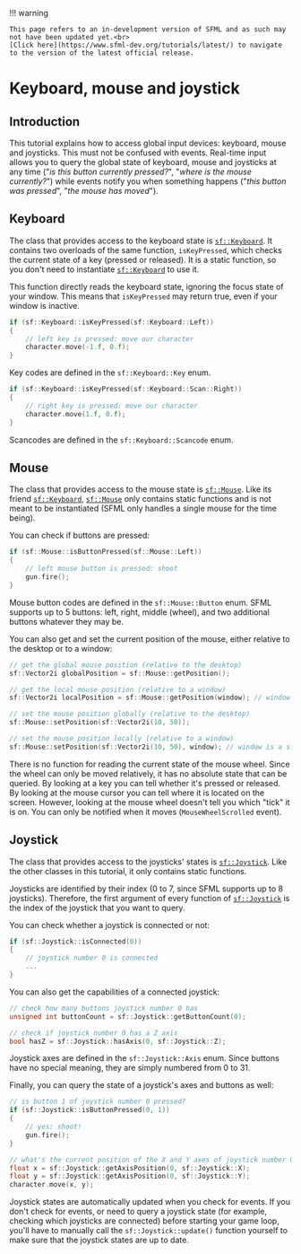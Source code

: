!!! warning

    This page refers to an in-development version of SFML and as such may not have been updated yet.<br>
    [Click here](https://www.sfml-dev.org/tutorials/latest/) to navigate to the version of the latest official release.

# Keyboard, mouse and joystick

## Introduction

This tutorial explains how to access global input devices: keyboard, mouse and joysticks. This must not be confused with events. Real-time input allows you to query the global state of keyboard, mouse and joysticks at any time ("_is this button currently pressed?_", "_where is the mouse currently?_") while events notify you when something happens ("_this button was pressed_", "_the mouse has moved_").

## Keyboard

The class that provides access to the keyboard state is [`sf::Keyboard`](https://www.sfml-dev.org/documentation/2.6.0/classsf_1_1Keyboard.php "sf::Keyboard documentation"). It contains two overloads of the same function, `isKeyPressed`, which checks the current state of a key (pressed or released). It is a static function, so you don't need to instantiate [`sf::Keyboard`](https://www.sfml-dev.org/documentation/2.6.0/classsf_1_1Keyboard.php "sf::Keyboard documentation") to use it.

This function directly reads the keyboard state, ignoring the focus state of your window. This means that `isKeyPressed` may return true, even if your window is inactive.

```cpp
if (sf::Keyboard::isKeyPressed(sf::Keyboard::Left))
{
    // left key is pressed: move our character
    character.move(-1.f, 0.f);
}
```

Key codes are defined in the `sf::Keyboard::Key` enum.

```cpp
if (sf::Keyboard::isKeyPressed(sf::Keyboard::Scan::Right))
{
    // right key is pressed: move our character
    character.move(1.f, 0.f);
}
```

Scancodes are defined in the `sf::Keyboard::Scancode` enum.

## Mouse

The class that provides access to the mouse state is [`sf::Mouse`](https://www.sfml-dev.org/documentation/2.6.0/classsf_1_1Mouse.php "sf::Mouse documentation"). Like its friend [`sf::Keyboard`](https://www.sfml-dev.org/documentation/2.6.0/classsf_1_1Keyboard.php "sf::Keyboard documentation"), [`sf::Mouse`](https://www.sfml-dev.org/documentation/2.6.0/classsf_1_1Mouse.php "sf::Mouse documentation") only contains static functions and is not meant to be instantiated (SFML only handles a single mouse for the time being).

You can check if buttons are pressed:

```cpp
if (sf::Mouse::isButtonPressed(sf::Mouse::Left))
{
    // left mouse button is pressed: shoot
    gun.fire();
}
```

Mouse button codes are defined in the `sf::Mouse::Button` enum. SFML supports up to 5 buttons: left, right, middle (wheel), and two additional buttons whatever they may be.

You can also get and set the current position of the mouse, either relative to the desktop or to a window:

```cpp
// get the global mouse position (relative to the desktop)
sf::Vector2i globalPosition = sf::Mouse::getPosition();

// get the local mouse position (relative to a window)
sf::Vector2i localPosition = sf::Mouse::getPosition(window); // window is a sf::Window
```

```cpp
// set the mouse position globally (relative to the desktop)
sf::Mouse::setPosition(sf::Vector2i(10, 50));

// set the mouse position locally (relative to a window)
sf::Mouse::setPosition(sf::Vector2i(10, 50), window); // window is a sf::Window
```

There is no function for reading the current state of the mouse wheel. Since the wheel can only be moved relatively, it has no absolute state that can be queried. By looking at a key you can tell whether it's pressed or released. By looking at the mouse cursor you can tell where it is located on the screen. However, looking at the mouse wheel doesn't tell you which "tick" it is on. You can only be notified when it moves (`MouseWheelScrolled` event).

## Joystick

The class that provides access to the joysticks' states is [`sf::Joystick`](https://www.sfml-dev.org/documentation/2.6.0/classsf_1_1Joystick.php "sf::Joystick documentation"). Like the other classes in this tutorial, it only contains static functions.

Joysticks are identified by their index (0 to 7, since SFML supports up to 8 joysticks). Therefore, the first argument of every function of [`sf::Joystick`](https://www.sfml-dev.org/documentation/2.6.0/classsf_1_1Joystick.php "sf::Joystick documentation") is the index of the joystick that you want to query.

You can check whether a joystick is connected or not:

```cpp
if (sf::Joystick::isConnected(0))
{
    // joystick number 0 is connected
    ...
}
```

You can also get the capabilities of a connected joystick:

```cpp
// check how many buttons joystick number 0 has
unsigned int buttonCount = sf::Joystick::getButtonCount(0);

// check if joystick number 0 has a Z axis
bool hasZ = sf::Joystick::hasAxis(0, sf::Joystick::Z);
```

Joystick axes are defined in the `sf::Joystick::Axis` enum. Since buttons have no special meaning, they are simply numbered from 0 to 31.

Finally, you can query the state of a joystick's axes and buttons as well:

```cpp
// is button 1 of joystick number 0 pressed?
if (sf::Joystick::isButtonPressed(0, 1))
{
    // yes: shoot!
    gun.fire();
}

// what's the current position of the X and Y axes of joystick number 0?
float x = sf::Joystick::getAxisPosition(0, sf::Joystick::X);
float y = sf::Joystick::getAxisPosition(0, sf::Joystick::Y);
character.move(x, y);
```

Joystick states are automatically updated when you check for events. If you don't check for events, or need to query a joystick state (for example, checking which joysticks are connected) before starting your game loop, you'll have to manually call the `sf::Joystick::update()` function yourself to make sure that the joystick states are up to date.

